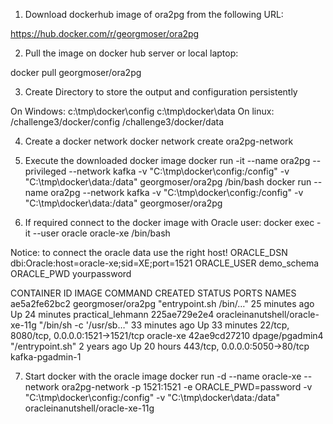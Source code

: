 
1. Download dockerhub image of ora2pg from the following URL:

https://hub.docker.com/r/georgmoser/ora2pg


2. Pull the image on docker hub server or local laptop:

docker pull georgmoser/ora2pg


3. Create Directory to store the output and configuration persistently

On Windows:
    c:\tmp\docker\config
    c:\tmp\docker\data
On linux:
    /challenge3/docker/config
    /challenge3/docker/data

4. Create a docker network
docker network create ora2pg-network

5. Execute the downloaded docker image
docker run -it --name ora2pg --privileged --network kafka -v "C:\tmp\docker\config:/config" -v "C:\tmp\docker\data:/data" georgmoser/ora2pg /bin/bash
docker run  --name ora2pg --network kafka -v "C:\tmp\docker\config:/config" -v "C:\tmp\docker\data:/data" georgmoser/ora2pg

6. If required connect to the docker image with Oracle user:
docker exec -it --user oracle oracle-xe /bin/bash


Notice: to connect the oracle data use the right host! 
ORACLE_DSN dbi:Oracle:host=oracle-xe;sid=XE;port=1521
ORACLE_USER demo_schema
ORACLE_PWD yourpassword

CONTAINER ID   IMAGE                             COMMAND                  CREATED          STATUS          PORTS                                      NAMES
ae5a2fe62bc2   georgmoser/ora2pg                 "entrypoint.sh /bin/…"   25 minutes ago   Up 24 minutes                                              practical_lehmann
225ae729e2e4   oracleinanutshell/oracle-xe-11g   "/bin/sh -c '/usr/sb…"   33 minutes ago   Up 33 minutes   22/tcp, 8080/tcp, 0.0.0.0:1521->1521/tcp   oracle-xe
42ae9cd27210   dpage/pgadmin4                    "/entrypoint.sh"         2 years ago      Up 20 hours     443/tcp, 0.0.0.0:5050->80/tcp              kafka-pgadmin-1



7. Start docker with the oracle image
docker run -d --name oracle-xe --network ora2pg-network -p 1521:1521 -e ORACLE_PWD=password -v "C:\tmp\docker\config:/config" -v "C:\tmp\docker\data:/data" oracleinanutshell/oracle-xe-11g

